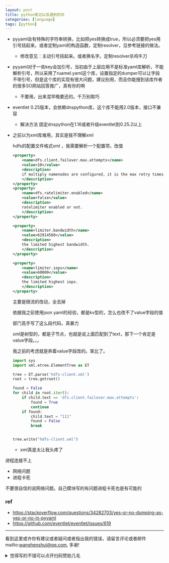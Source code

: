 ```yaml
---
layout: post
title: python笔记以及遇到的坑
categories: [language]
tags: [python]
---
```




 

- pyyaml会有特殊的字符串转换，比如把yes转换成true，所以必须要把yes用引号括起来，或者定制yaml的构造函数，定制resolver，见参考链接的做法。
  
  - 修改意见：主动引号括起来。或者换名字。定制resolver杀鸡牛刀
  
- pyyaml对于一些key会加引号，当初由于上层应用不是标准yaml库解析，不能解析引号，所以采用了ruamel.yaml这个库，设置指定的dumper可以让字段不带引号，但是这个库的实现有很大问题，建议别用，而且你能搜到该库作者的很多SO网站回答推广，真有你的啊
  
  - 不要用，出来混早晚要还的。千万别取巧
  
- eventlet 0.25版本，会依赖dnspython库，这个库不能用2.0版本，接口不兼容
  
  - 解决方法 固定dnspython在1.16或者升级eventlet到0.25.2以上
  
- 之前以为xml库难用，其实是我不理解xml

  hdfs的配置文件格式xml ，我需要解析一个配置项，改值

  ```xml
  <property>
      <name>dfs.client.failover.max.attempts</name>
      <value>10</value>
      <description>
      if multiply namenodes are configured, it is the max retry times when the dfs client try to issue a RPC call. default is 75.
      </description>
  </property>
  <property>
      <name>dfs.ratelimiter.enabled</name>
      <value>false</value>
      <description>
      ratelimiter enabled or not.
      </description>
  </property>
  
  <property>
      <name>limiter.bandwidth</name>
      <value>62914560</value>
      <description>
      the limited highest bandwidth.
      </description>
  </property>
  
  <property>
      <name>limiter.iops</name>
      <value>60000</value>
      <description>
      the limited highest iops.
      </description>
  </property>
  
  ```

  主要是限流的改动，全去掉

  依据我之前使用json yaml的经验，都是kv型的，怎么也改不了value字段的值

  部门高手写了这么段代码，真暴力

  xml是树型的，都是子节点，也就是说上面匹配到了text，那下一个肯定是value字段。。。

  我之前的考虑就是奔着value字段改的。笨比了。

  ```python
  import sys
  import xml.etree.ElementTree as ET
  
  tree = ET.parse('hdfs-client.xml')
  root = tree.getroot()
  
  found = False
  for child in root.iter():
      if child.text == 'dfs.client.failover.max.attempts':
          found = True
          continue
      if found:
          child.text = "111"
          found = False
          break
  
  
  tree.write("hdfs-client.xml")
  
  ```

  

  - xml真是太让我头疼了







进程连接不上

- 网络问题
- 进程卡死 

不要很自信的说网络问题。自己模块写的有问题进程卡死也是有可能的

### ref

- https://stackoverflow.com/questions/34282703/yes-or-no-dumping-as-yes-or-no-in-pyyaml
- https://github.com/eventlet/eventlet/issues/619



---

看到这里或许你有建议或者疑问或者指出我的错误，请留言评论或者邮件mailto:wanghenshui@qq.com, 多谢! 
<details>
<summary>觉得写的不错可以点开扫码赞助几毛</summary>
<img src="https://wanghenshui.github.io/assets/wepay.png" alt="微信转账">
</details>